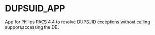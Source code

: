 # DUPSUID_APP
App for Philips PACS 4.4 to resolve DUPSUID exceptions without calling support/accessing the DB.
